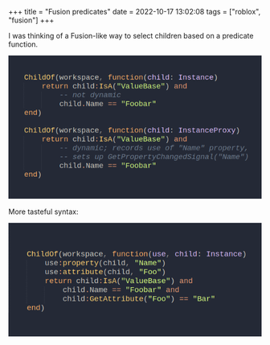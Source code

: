 +++
title = "Fusion predicates"
date = 2022-10-17 13:02:08
tags = ["roblox", "fusion"]
+++

I was thinking of a Fusion-like way to select children based on a predicate
function.

![](00.png)

More tasteful syntax:

![](01.png)
